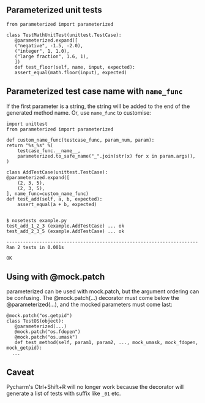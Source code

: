 

## Parameterized unit tests


    from parameterized import parameterized

    class TestMathUnitTest(unittest.TestCase):
       @parameterized.expand([
	   ("negative", -1.5, -2.0),
	   ("integer", 1, 1.0),
	   ("large fraction", 1.6, 1),
       ])
       def test_floor(self, name, input, expected):
	   assert_equal(math.floor(input), expected)


## Parameterized test case name with `name_func`

If the first parameter is a string, the string will be added to the end of the generated method name.
Or, use `name_func` to customise:

    import unittest
    from parameterized import parameterized

    def custom_name_func(testcase_func, param_num, param):
	return "%s_%s" %(
	    testcase_func.__name__,
	    parameterized.to_safe_name("_".join(str(x) for x in param.args)),
	)

    class AddTestCase(unittest.TestCase):
	@parameterized.expand([
	    (2, 3, 5),
	    (2, 3, 5),
	], name_func=custom_name_func)
	def test_add(self, a, b, expected):
	    assert_equal(a + b, expected)


    $ nosetests example.py
    test_add_1_2_3 (example.AddTestCase) ... ok
    test_add_2_3_5 (example.AddTestCase) ... ok

    ----------------------------------------------------------------------
    Ran 2 tests in 0.001s

    OK


## Using with @mock.patch

parameterized can be used with mock.patch, but the argument ordering can be confusing. The @mock.patch(...) decorator must come below the @parameterized(...), and the mocked parameters must come last:

    @mock.patch("os.getpid")
    class TestOS(object):
       @parameterized(...)
       @mock.patch("os.fdopen")
       @mock.patch("os.umask")
       def test_method(self, param1, param2, ..., mock_umask, mock_fdopen, mock_getpid):
	  ...


## Caveat

Pycharm's Ctrl+Shift+R will no longer work because the decorator will generate a list of tests with suffix like `_01` etc.

